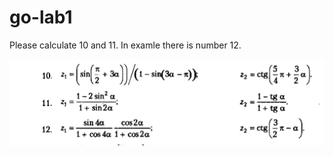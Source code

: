 # go-lab1

Please calculate 10 and 11. In examle there is number 12.

![Alt text](task.png?raw=true "Task")
